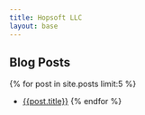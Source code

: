```yaml
---
title: Hopsoft LLC
layout: base
---
```


## Blog Posts
{% for post in site.posts limit:5 %}
- [{{post.title}}]({{post.url}})
{% endfor %}
